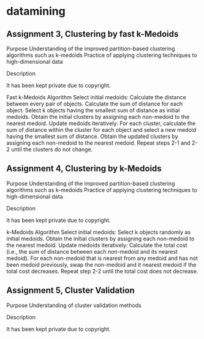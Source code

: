 # datamining

## Assignment 3, Clustering by fast k-Medoids

Purpose
Understanding of the improved partition-based clustering algorithms such as k-medoids
Practice of applying clustering techniques to high-dimensional data

Description

It has been kept private due to copyright.

Fast k-Medoids Algorithm
Select initial medoids:
Calculate the distance between every pair of objects.
Calculate the sum of distance for each object.
Select k objects having the smallest sum of distance as initial medoids.
Obtain the initial clusters by assigning each non-medoid to the nearest medoid.
Update medoids iteratively:
For each cluster, calculate the sum of distance within the cluster for each object and select a new medoid having the smallest sum of distance.
Obtain the updated clusters by assigning each non-medoid to the nearest medoid.
Repeat steps 2-1 and 2-2 until the clusters do not change.
## Assignment 4, Clustering by k-Medoids

Purpose
Understanding of the improved partition-based clustering algorithms such as k-medoids
Practice of applying clustering techniques to high-dimensional data

Description

It has been kept private due to copyright.

k-Medoids Algorithm
Select initial medoids:
Select k objects randomly as initial medoids.
Obtain the initial clusters by assigning each non-medoid to the nearest medoid.
Update medoids iteratively:
Calculate the total cost (i.e., the sum of distance between each non-medoid and its nearest medoid).
For each non-medoid that is nearest from any medoid and has not been medoid previously, swap the non-medoid and it nearest medoid if the total cost decreases.
Repeat step 2-2 until the total cost does not decrease.
## Assignment 5, Cluster Validation
 

Purpose
Understanding of cluster validation methods

Description

It has been kept private due to copyright.

